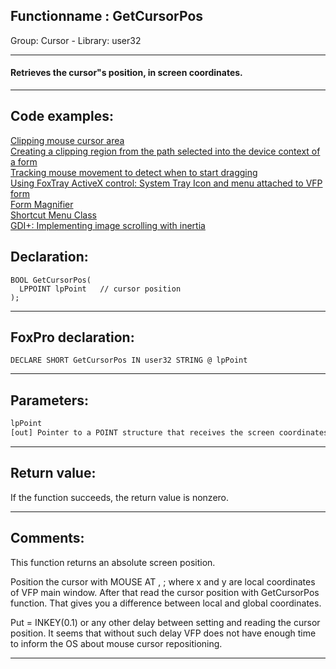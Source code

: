 <link rel="stylesheet" type="text/css" href="../../css/win32api.css">  
<link rel="stylesheet" href="https://cdnjs.cloudflare.com/ajax/libs/font-awesome/4.7.0/css/font-awesome.min.css">

## Functionname : GetCursorPos
Group: Cursor - Library: user32    
***  


#### Retrieves the cursor"s position, in screen coordinates.
***  


## Code examples:
[Clipping mouse cursor area](../../samples/sample_080.md)  
[Creating a clipping region from the path selected into the device context of a form](../../samples/sample_144.md)  
[Tracking mouse movement to detect when to start dragging](../../samples/sample_281.md)  
[Using FoxTray ActiveX control: System Tray Icon and menu attached to VFP form](../../samples/sample_336.md)  
[Form Magnifier](../../samples/sample_414.md)  
[Shortcut Menu Class](../../samples/sample_419.md)  
[GDI+: Implementing image scrolling with inertia](../../samples/sample_595.md)  

## Declaration:
```foxpro  
BOOL GetCursorPos(
  LPPOINT lpPoint   // cursor position
);  
```  
***  


## FoxPro declaration:
```foxpro  
DECLARE SHORT GetCursorPos IN user32 STRING @ lpPoint  
```  
***  


## Parameters:
```txt  
lpPoint
[out] Pointer to a POINT structure that receives the screen coordinates of the cursor.  
```  
***  


## Return value:
If the function succeeds, the return value is nonzero.  
***  


## Comments:
This function returns an absolute screen position.   
  
Position the cursor with MOUSE AT <y>, <x>; where x and y are local coordinates of VFP main window. After that read the cursor position with GetCursorPos function. That gives you a difference between local and global coordinates.  
  
Put = INKEY(0.1) or any other delay between setting and reading the cursor position. It seems that without such delay VFP does not have enough time to inform the OS about mouse cursor repositioning.  
  
***  


